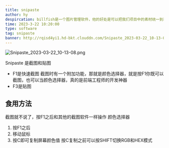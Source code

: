 ```yaml
---
title: snipaste
author: hy
despircation: billfish是一个图片管理软件，他的好处是可以把我们项目中的素材统一到软件中进行管理，方便我们进行操作，官网地址：https://www.billfish.cn/
time: 2023-3-22 10:20:00
type: software
tag: snipaste
banner: http://rqisd4yi1.hd-bkt.clouddn.com/Snipaste_2023-03-22_10-13-08.png
---
```


![Snipaste_2023-03-22_10-13-08.png](http://rqisd4yi1.hd-bkt.clouddn.com/Snipaste_2023-03-22_10-13-08.png)

Snipaste 是截图和贴图
* F1是快速截图
截图时有一个附加功能，那就是颜色选择器，就是按F1你既可以截图，也可以当颜色选择器，真的是前端工程师的开发神器
* F3是贴图

## 食用方法

截图就不说了，按F1之后和其他的截图软件一样操作
颜色选择器
1. 按F1之后
2. 移动鼠标
3. 按C即可复制屏幕颜色值
按C复制之前可以按SHIFT切换RGB和HEX模式
